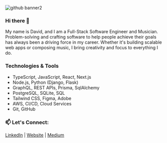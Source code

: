 ![github banner2](https://github.com/dmostoller/dmostoller/assets/2243910/7de67554-503d-44be-b784-e178c1e94dbe)

### Hi there 👋
My name is David, and I am a Full-Stack Software Engineer and Musician. Problem-solving and crafting software to help people achieve their goals has always been a driving force in my career. Whether it's building scalable web apps or composing music, I bring creativity and focus to everything I do.

### Technologies & Tools

- TypeScript, JavaScript, React, Next.js
- Node.js, Python (Django, Flask)
- GraphQL, REST APIs, Prisma, SqlAlchemy
- PostgreSQL, SQLite, SQL
- Tailwind CSS, Figma, Adobe
- AWS, CI/CD, Cloud Services
- Git, GitHub
  
###  📫 Let's Connect: 
[LinkedIn](https://www.linkedin.com/in/david-mostoller/) | [Website](https://www.davidmostoller.com/) | [Medium](https://medium.com/@dmostoller)


